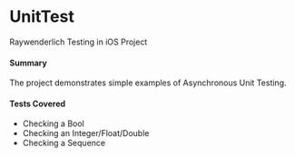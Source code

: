 # UnitTest
Raywenderlich Testing in iOS Project

#### Summary
The project demonstrates simple examples of Asynchronous Unit Testing. 

#### Tests Covered
- Checking a Bool
- Checking an Integer/Float/Double
- Checking a Sequence
